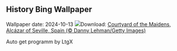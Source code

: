 ## History Bing Wallpaper
Wallpaper date: 2024-10-13
![](https://www.bing.com/th?id=OHR.AlcazarSeville_EN-IN3915163511_UHD.jpg&w=1000)Download: [Courtyard of the Maidens, Alcázar of Seville, Spain (© Danny Lehman/Getty Images)](https://www.bing.com/th?id=OHR.AlcazarSeville_EN-IN3915163511_UHD.jpg)

Auto get programm by LtgX
